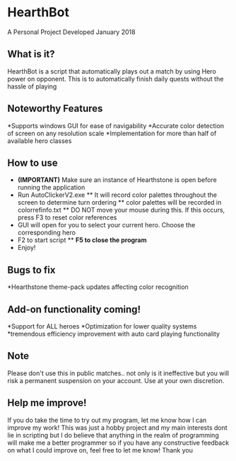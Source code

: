 # HearthBot
A Personal Project Developed January 2018  
## What is it?
HearthBot is a script that automatically plays out a match by using Hero power on opponent. This is to automatically finish daily quests without the hassle of playing

## Noteworthy Features
*Supports windows GUI for ease of navigability
*Accurate color detection of screen on any resolution scale
*Implementation for more than half of available hero classes


## How to use
* __(IMPORTANT)__ Make sure an instance of Hearthstone is open before running the application
* Run AutoClickerV2.exe
** It will record color palettes throughout the screen to determine turn ordering
** color palettes will be recorded in colorrefinfo.txt
** DO NOT move your mouse during this. If this occurs, press F3 to reset color references
* GUI will open for you to select your current hero. Choose the corresponding hero
* F2 to start script
** __F5 to close the program__
* Enjoy!

## Bugs to fix
*Hearthstone theme-pack updates affecting color recognition

## Add-on functionality coming!
*Support for ALL heroes
*Optimization for lower quality systems
*tremendous efficiency improvement with auto card playing functionality

## Note
Please don't use this in public matches.. not only is it ineffective but you will risk a permanent suspension on your account. Use at your own discretion.

## Help me improve!
If you do take the time to try out my program, let me know how I can improve my work! This was just a hobby project and my main interests dont lie
in scripting but I do believe that anything in the realm of programming will make me a better programmer so if you have any constructive feedback on what I could
improve on, feel free to let me know! Thank you
